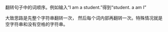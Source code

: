 翻转句子中的词顺序。例如输入“I am a student.”得到“student. a am I”

大致思路是先整个字符串翻转一次， 然后每个词内部再翻转一次。特殊情况就是空字符串和没有空格的字符串。